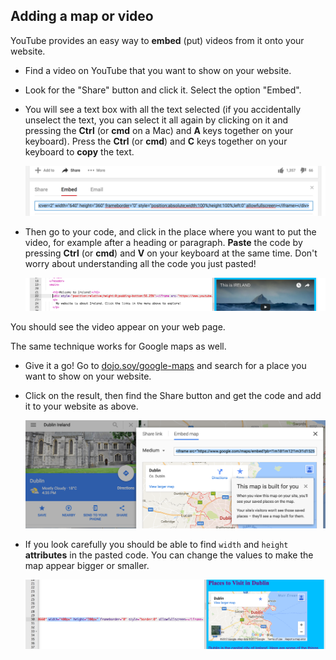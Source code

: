 ## Adding a map or video

YouTube provides an easy way to **embed** \(put\) videos from it onto your website. 

- Find a video on YouTube that you want to show on your website. 

- Look for the "Share" button and click it. Select the option "Embed".

- You will see a text box with all the text selected \(if you accidentally unselect the text, you can select it all again by clicking on it and pressing the **Ctrl** \(or **cmd** on a Mac\) and **A** keys together on your keyboard\). Press the **Ctrl** \(or **cmd**\) and **C** keys together on your keyboard to **copy** the text.

  ![](images/EmbedYouTube.png)

- Then go to your code, and click in the place where you want to put the video, for example after a heading or paragraph. **Paste** the code by pressing **Ctrl** \(or **cmd**\) and **V** on your keyboard at the same time. Don't worry about understanding all the code you just pasted! 

  ![](images/EmbedYouTube2.png)

You should see the video appear on your web page.

The same technique works for Google maps as well. 

- Give it a go! Go to [dojo.soy/google-maps](http://dojo.soy/google-maps) and search for a place you want to show on your website. 

- Click on the result, then find the Share button and get the code and add it to your website as above. 

  ![](images/EmbedGoogleMap.png)

- If you look carefully you should be able to find `width` and `height` **attributes** in the pasted code. You can change the values to make the map appear bigger or smaller.

  ![](images/EmbeddedGoogleMapCode.png)



